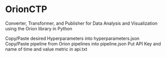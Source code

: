 # OrionCTP
Converter, Transformer, and Publisher for Data Analysis and Visualization using the Orion library in Python

Copy/Paste desired Hyperparameters into hyperparameters.json
Copy/Paste pipeline from Orion pipelines into pipeline.json
Put API Key and name of time and value metric in api.txt
